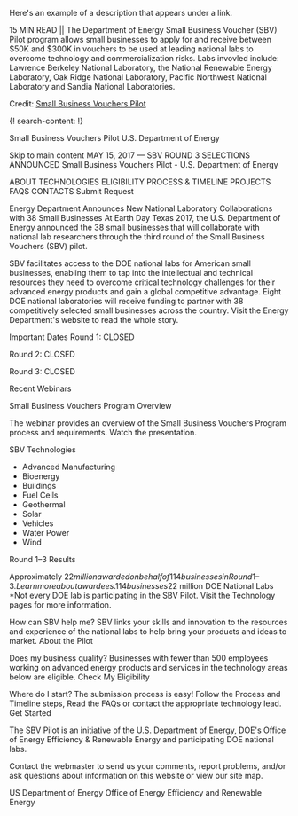 Here's an example of a description that appears under a link.

15 MIN READ || The Department of Energy Small Business Voucher (SBV) Pilot program allows small businesses to apply for and receive between $50K and $300K in vouchers to be used at leading national labs to overcome technology and commercialization risks. Labs invovled include: Lawrence Berkeley National Laboratory, the National Renewable Energy Laboratory, Oak Ridge National Laboratory, Pacific Northwest National Laboratory and Sandia National Laboratories.

Credit: [Small Business Vouchers Pilot](https://www.sbv.org/)

{! search-content: !}

Small Business Vouchers Pilot
U.S. Department of Energy

Skip to main content
MAY 15, 2017 — SBV ROUND 3 SELECTIONS ANNOUNCED
Small Business Vouchers Pilot - U.S. Department of Energy

ABOUT
TECHNOLOGIES
ELIGIBILITY
PROCESS & TIMELINE
PROJECTS
FAQS
CONTACTS
Submit Request

Energy Department Announces New National Laboratory Collaborations with 38 Small Businesses
At Earth Day Texas 2017, the U.S. Department of Energy announced the 38 small businesses that will collaborate with national lab researchers through the third round of the Small Business Vouchers (SBV) pilot.

SBV facilitates access to the DOE national labs for American small businesses, enabling them to tap into the intellectual and technical resources they need to overcome critical technology challenges for their advanced energy products and gain a global competitive advantage. Eight DOE national laboratories will receive funding to partner with 38 competitively selected small businesses across the country. Visit the Energy Department's website to read the whole story.

Important Dates
Round 1: CLOSED

Round 2: CLOSED

Round 3: CLOSED

Recent Webinars

Small Business Vouchers Program Overview

The webinar provides an overview of the Small Business Vouchers Program process and requirements. Watch the presentation.


SBV Technologies
* Advanced Manufacturing
* Bioenergy
* Buildings
* Fuel Cells
* Geothermal
* Solar
* Vehicles
* Water Power
* Wind


Round 1–3 Results

Approximately $22 million awarded on behalf of 114 businesses in Round 1–3. Learn more about awardees.
114 businesses$22 million
DOE National Labs
*Not every DOE lab is participating in the SBV Pilot. Visit the Technology pages for more information.

How can SBV help me?
SBV links your skills and innovation to the resources and experience of the national labs to help bring your products and ideas to market.
About the Pilot 

Does my business qualify?
Businesses with fewer than 500 employees working on advanced energy products and services in the technology areas below are eligible.
Check My Eligibility 

Where do I start?
The submission process is easy! Follow the Process and Timeline steps, Read the FAQs or contact the appropriate technology lead.
Get Started 

The SBV Pilot is an initiative of the U.S. Department of Energy, DOE's Office of Energy Efficiency & Renewable Energy and participating DOE national labs.

Contact the webmaster to send us your comments, report problems, and/or ask questions about information on this website or view our site map.

US Department of Energy Office of Energy Efficiency and Renewable Energy


